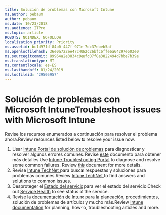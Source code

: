```yaml
---
title: Solución de problemas con Microsoft Intune
ms.author: pebaum
author: pebaum
ms.date: 10/23/2018
ms.audience: ITPro
ms.topic: article
ROBOTS: NOINDEX, NOFOLLOW
localization_priority: Priority
ms.assetid: bc1d971d-84b0-447f-971e-7dc37ebeb5af
ms.openlocfilehash: 36e0a722ee47c4062c26bfc6ffe6a64297e603e0
ms.sourcegitcommit: 89964a2e3834c9eefc07f8a3822494d7bbe7b39e
ms.translationtype: MT
ms.contentlocale: es-ES
ms.lasthandoff: 01/24/2019
ms.locfileid: "29505957"
---
```

# <a name="troubleshoot-issues-with-microsoft-intune"></a><span data-ttu-id="3f90d-102">Solución de problemas con Microsoft Intune</span><span class="sxs-lookup"><span data-stu-id="3f90d-102">Troubleshoot issues with Microsoft Intune</span></span>

<span data-ttu-id="3f90d-103">Revise los recursos enumerados a continuación para resolver el problema ahora.</span><span class="sxs-lookup"><span data-stu-id="3f90d-103">Review resources listed below to resolve your issue now.</span></span>
  
1. <span data-ttu-id="3f90d-p101">Usar [Intune Portal de solución de problemas](https://devicemanagement.microsoft.com/#blade/Microsoft_Intune_DeviceSettings/TroubleshootBlade) para diagnosticar y resolver algunos errores comunes. Revise [este](https://docs.microsoft.com/en-us/intune/help-desk-operators) documento para obtener más detalles.</span><span class="sxs-lookup"><span data-stu-id="3f90d-p101">Use [Intune Troubleshooting Portal](https://devicemanagement.microsoft.com/#blade/Microsoft_Intune_DeviceSettings/TroubleshootBlade) to diagnose and resolve some common failures. Review [this](https://docs.microsoft.com/en-us/intune/help-desk-operators) document for more details.</span></span>  
2. <span data-ttu-id="3f90d-106">Revise [Intune TechNet ](https://social.technet.microsoft.com/forums/en-us/home?forum=microsoftintuneprod)para buscar respuestas y soluciones para problemas comunes.</span><span class="sxs-lookup"><span data-stu-id="3f90d-106">Review [Intune TechNet ](https://social.technet.microsoft.com/forums/en-us/home?forum=microsoftintuneprod)to find answers and solutions to common issues.</span></span>  
3. <span data-ttu-id="3f90d-107">Desproteger el [Estado del servicio](https://portal.office.com/AdminPortal/Home#/servicehealth) para ver el estado del servicio.</span><span class="sxs-lookup"><span data-stu-id="3f90d-107">Check out [Service Health](https://portal.office.com/AdminPortal/Home#/servicehealth) to see status of the service.</span></span>   
4. <span data-ttu-id="3f90d-108">Revise la [documentación de Intune](https://docs.microsoft.com/en-us/intune/) para la planeación, procedimientos, solución de problemas de artículos y mucho más.</span><span class="sxs-lookup"><span data-stu-id="3f90d-108">Review [Intune documentation](https://docs.microsoft.com/en-us/intune/) for planning, how-to, troubleshooting articles and more.</span></span> 